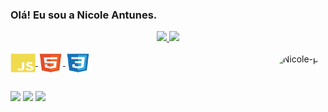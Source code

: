### Olá! Eu sou a Nicole Antunes.






<div align="center">
  <a href="https://github.com/nicoleantuness">
  <img height="180em" src="https://github-readme-stats.vercel.app/api?username=nicoleantuness&show_icons=true&theme=dracula&include_all_commits=true&count_private=true"/>
  <img height="180em" src="https://github-readme-stats.vercel.app/api/top-langs/?username=nicoleantuness&layout=compact&langs_count=7&theme=dracula"/>
</div>

<div style="display: inline_block"><br>
  <img align="center" alt="Nicole-Js" height="30" width="40" src="https://raw.githubusercontent.com/devicons/devicon/master/icons/javascript/javascript-plain.svg">
  <img align="center" alt="Nicole-HTML" height="30" width="40" src="https://raw.githubusercontent.com/devicons/devicon/master/icons/html5/html5-original.svg">
  <img align="center" alt="Nicole-CSS" height="30" width="40" src="https://raw.githubusercontent.com/devicons/devicon/master/icons/css3/css3-original.svg">
  <img align="right" alt="Nicole-pic" height="150" style="border-radius:50px;" src="https://cdn.discordapp.com/attachments/442870225113710593/957740556983873556/Design_sem_nome.gif">
</div>

##

<div>
  <a href="https://instagram.com/elocin.png" target="_blank"><img src="https://img.shields.io/badge/-Instagram-%23E4405F?style=for-the-badge&logo=instagram&logoColor=white" target="_blank"></a>
   <a href = "nicoleantunes2016@gmail.com"><img src="https://img.shields.io/badge/-Gmail-%23333?style=for-the-badge&logo=gmail&logoColor=white" target="_blank"></a>
  <a href="https://www.linkedin.com/in/nicole-antunes-7b69601b1/" target="_blank"><img src="https://img.shields.io/badge/-LinkedIn-%230077B5?style=for-the-badge&logo=linkedin&logoColor=white" target="_blank"></a>


